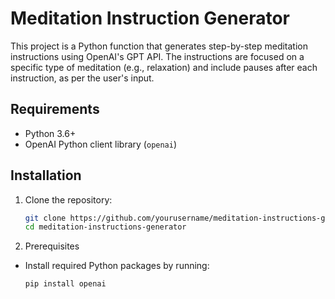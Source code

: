# Meditation Instruction Generator

This project is a Python function that generates step-by-step meditation instructions using OpenAI's GPT API. The instructions are focused on a specific type of meditation (e.g., relaxation) and include pauses after each instruction, as per the user's input.

## Requirements

- Python 3.6+
- OpenAI Python client library (`openai`)

## Installation

1. Clone the repository:

   ```bash
   git clone https://github.com/yourusername/meditation-instructions-generator.git
   cd meditation-instructions-generator
   
2. Prerequisites

- Install required Python packages by running:
  ```bash
  pip install openai
